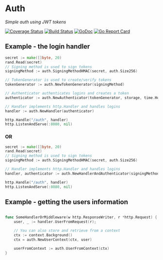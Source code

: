 # Auth
_Simple auth using JWT tokens_

[![Coverage Status](https://coveralls.io/repos/github/ThatsMrTalbot/auth/badge.svg?branch=master)](https://coveralls.io/github/ThatsMrTalbot/auth?branch=master) [![Build Status](https://travis-ci.org/ThatsMrTalbot/auth.svg?branch=master)](https://travis-ci.org/ThatsMrTalbot/auth) [![GoDoc](https://godoc.org/github.com/ThatsMrTalbot/auth?status.svg)](https://godoc.org/github.com/ThatsMrTalbot/auth) [![Go Report Card](https://goreportcard.com/badge/github.com/ThatsMrTalbot/auth)](https://goreportcard.com/report/github.com/ThatsMrTalbot/auth)

## Example - the login handler

```go
secret := make([]byte, 20)
rand.Read(secret)
// Signing method is used to sign tokens
signingMethod := auth.SigningMethodHMAC(secret, auth.Size256)

// TokenGenerator is used to create/verify tokens
tokenGenerator := auth.NewTokenGenerator(signingMethod)

// Authenticator authenticates logins and creates a token
authenticator := auth.NewAuthenticator(tokenGenerator, storage, time.Hour)

// Handler implements http.Handler and handles logins
handler := auth.NewHandler(authenticator)

http.Handle("/auth", handler)
http.ListenAndServe(:8080, nil)
```

### OR

```go
secret := make([]byte, 20)
rand.Read(secret)
// Signing method is used to sign tokens
signingMethod := auth.SigningMethodHMAC(secret, auth.Size256)

// Handler implements http.Handler and handles logins
handler, authenticator := auth.NewHandlerAndAuthenticator(signingMethod, storage, time.Hour))

http.Handle("/auth", handler)
http.ListenAndServe(:8080, nil)
```

## Example - getting the users information

```go

func SomeHandlerOrMiddleware(w http.ResponseWriter, r *http.Request) {
    user, _ := handler.UserFromRequest(r);

    // You can also store and retrieve from a context
    ctx := context.Background()
    ctx = auth.NewUserContext(ctx, user)

    userFromContext := auth.UserFromContext(ctx)
}
```
